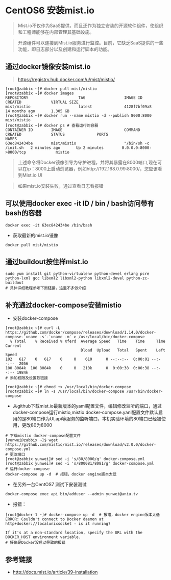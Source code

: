 # CentOS6 安装mist.io

> Mist.io不仅作为SaaS提供，而且还作为独立安装的开源软件组件，使组织和工程师能够在内部管理其基础设施。

> 开源组件可以连接到Mist.io服务进行监控。目前，它缺乏SaaS提供的一些功能，即日志部分以及创建和运行脚本的功能。

## 通过docker镜像安装mist.io

> https://registry.hub.docker.com/u/mist/mistio/

```
[root@zabbix ~]# docker pull mist/mistio
[root@zabbix ~]# docker images
REPOSITORY                      TAG                 IMAGE ID            CREATED             VIRTUAL SIZE
mist/mistio                     latest              4128f7bf09a8        14 months ago       1.305 GB
[root@zabbix ~]# docker run --name mistio -d --publish 8000:8000 mist/mistio
[root@zabbix ~]# docker ps # 查看运行的容器
CONTAINER ID        IMAGE                           COMMAND                CREATED             STATUS              PORTS                              NAMES
63ec842434be        mist/mistio                     "/bin/sh -c /init.sh   2 minutes ago       Up 2 minutes        0.0.0.0:8000->8000/tcp             mistio
```

> 上述命令将Docker镜像引导为守护进程，并将其暴露在8000端口,现在可以在ip：8000上启动浏览器，例如http://192.168.0.99:8000/，您应该看到Mist.io UI


> 如果mist.io安装失败，通过查看日志看报错

## 可以使用docker exec -it ID / bin / bash访问带有bash的容器

```
docker exec -it 63ec842434be /bin/bash
```
- 获取最新的mist.io镜像

```
docker pull mist/mistio
```

## 通过buildout按住样mist.io

```
sudo yum install git python-virtualenv python-devel erlang pcre python-lxml gcc libxml2 libxml2-python libxml2-devel python-zc-buildout
# 具体详细教程参考下面链接，这里不多做介绍
```

## 补充通过docker-compose安装mistio

- 安装docker-compose

```
[root@zabbix ~]# curl -L https://github.com/docker/compose/releases/download/1.14.0/docker-compose-`uname -s`-`uname -m` > /usr/local/bin/docker-compose
  % Total    % Received % Xferd  Average Speed   Time    Time     Time  Current
                                 Dload  Upload   Total   Spent    Left  Speed
102   617    0   617    0     0    610      0 --:--:--  0:00:01 --:--:--  2056
100 8084k  100 8084k    0     0   210k      0  0:00:38  0:00:38 --:--:-- 1984k
# 添加权限及设置软链接

[root@zabbix ~]# chmod +x /usr/local/bin/docker-compose
[root@zabbix ~]# ln -s /usr/local/bin/docker-compose /usr/bin/docker-compose
```

- 从github下载mist.io最新版本的yaml配置文件，编辑修改监听的端口，通过docker-compose运行mistio,mistio docker-compose.yanl配置文件默认启用的是80端口作为UI,api等服务的监听端口，本机实验环境的80端口已经被使用，更改80为8000

```
# 下载mistio docker-compose配置文件
[yunwei@zabbix ~]$ wget https://github.com/mistio/mist.io/releases/download/v2.0.0/docker-compose.yml
# 更改端口
[root@zabbix yunwei]# sed -i 's/80/8000/g' docker-compose.yml
[root@zabbix yunwei]# sed -i 's/800081/8081/g' docker-compose.yml
# 运行docker-compose
docker-compose up -d  # 报错，docker engine版本太低
```
- 在另外一台CentOS7 测试下安装测试

```
docker-compose exec api bin/adduser --admin yunwei@aniu.tv
```

- 报错：

```
[root@docker-1 ~]# docker-compose up -d  # 报错，docker engine版本太低
ERROR: Couldn't connect to Docker daemon at http+docker://localunixsocket - is it running?

If it's at a non-standard location, specify the URL with the DOCKER_HOST environment variable.
# 好像是Docker没启动导致的报错
```

## 参考链接

- http://docs.mist.io/article/39-installation
